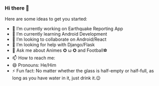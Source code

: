 ### Hi there 👋

Here are some ideas to get you started:

- 🔭 I’m currently working on Earthquake Reporting App
- 🌱 I’m currently learning Android Development
- 👯 I’m looking to collaborate on Android/React
- 🤔 I’m looking for help with Django/Flask
- 💬 Ask me about Animes ✪ ω ✪ and Football⚽
- 📫 How to reach me: 
- 😄 Pronouns: He/Him
- ⚡ Fun fact: No matter whether the glass is half-empty or half-full, as long as you have water in it, just drink it.😉
